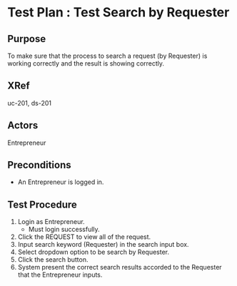 Test Plan : Test Search by Requester
====================================

## Purpose

To make sure that the process to search a request (by Requester) is working correctly and the result is showing correctly.

## XRef

uc-201, ds-201

## Actors

Entrepreneur

## Preconditions

* An Entrepreneur is logged in.

## Test Procedure

1. Login as Entrepreneur.
	* Must login successfully.
2. Click the REQUEST to view all of the request.
3. Input search keyword (Requester) in the search input box.
4. Select dropdown option to be search by Requester.
5. Click the search button.
6. System present the correct search results accorded to the Requester that the Entrepreneur inputs.
